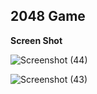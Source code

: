 ## 2048 Game

**Screen Shot**

![Screenshot (44)](https://github.com/sakthiaj29/l3/assets/159148814/7e390cf0-f05c-4b37-aef1-b086e03c3f7c)




![Screenshot (43)](https://github.com/sakthiaj29/l3/assets/159148814/714ae94c-f200-400a-888e-fefe8b9584f2)



